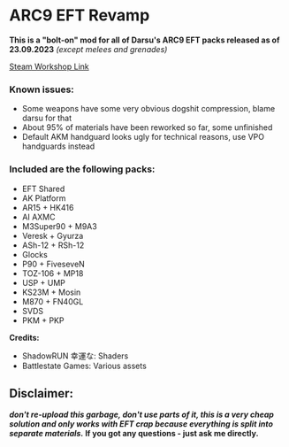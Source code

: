 # ARC9 EFT Revamp
**This is a "bolt-on" mod for all of Darsu's ARC9 EFT packs released as of 23.09.2023**
*(except melees and grenades)*

[Steam Workshop Link](https://steamcommunity.com/sharedfiles/filedetails/?id=2995560876)

### Known issues:
- Some weapons have some very obvious dоgshit compression, blame darsu for that
- About 95% of materials have been reworked so far, some unfinished
- Default AKM handguard looks ugly for technical reasons, use VPO handguards instead

### Included are the following packs:
- EFT Shared
- AK Platform
- AR15 + HK416
- AI AXMC
- M3Super90 + M9A3
- Veresk + Gyurza
- ASh-12 + RSh-12
- Glocks
- P90 + FiveseveN
- TOZ-106 + MP18
- USP + UMP
- KS23M + Mosin
- M870 + FN40GL
- SVDS
- PKM + PKP

**Credits:**
- ShadowRUN 幸運な: Shaders
- Battlestate Games: Various assets


## Disclaimer:
***don't re-upload this garbage, don't use parts of it, this is a very cheap solution and only works with EFT crap because everything is split into separate materials.*
If you got any questions - just ask me directly.**
